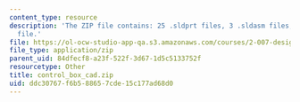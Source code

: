 ```yaml
---
content_type: resource
description: 'The ZIP file contains: 25 .sldprt files, 3 .sldasm files, and 1 .swj
  file.'
file: https://ol-ocw-studio-app-qa.s3.amazonaws.com/courses/2-007-design-and-manufacturing-i-spring-2009/ddc30767f6b588657cde15c177ad68d0_control_box_cad.zip
file_type: application/zip
parent_uid: 84dfecf8-a23f-522f-3d67-1d5c5133752f
resourcetype: Other
title: control_box_cad.zip
uid: ddc30767-f6b5-8865-7cde-15c177ad68d0
---
```

